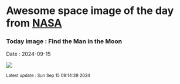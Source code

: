 
# Awesome space image of the day from [NASA](https://api.nasa.gov/)

### Today image : Find the Man in the Moon
Date : 2024-09-15

![](https://apod.nasa.gov/apod/image/2409/ManInMoon_Caxete_1080.jpg)

<small>Latest update : Sun Sep 15 09:14:39 2024</small>
        